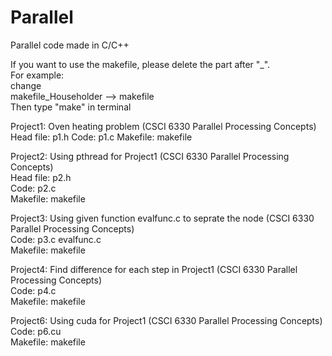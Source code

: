 # Parallel
Parallel code made in C/C++  

If you want to use the makefile, please delete the part after "_".  
For example:  
change  
makefile_Householder --> makefile  
Then type "make" in terminal  

Project1:  Oven heating problem  (CSCI 6330 Parallel Processing Concepts)   
Head file: p1.h
Code: p1.c
Makefile: makefile

Project2: Using pthread for Project1  (CSCI 6330 Parallel Processing Concepts)    
Head file: p2.h   
Code: p2.c   
Makefile: makefile     

Project3: Using given function evalfunc.c to seprate the node  (CSCI 6330 Parallel Processing Concepts)          
Code: p3.c   evalfunc.c         
Makefile: makefile

Project4: Find difference for each step in Project1  (CSCI 6330 Parallel Processing Concepts)             
Code: p4.c   
Makefile: makefile   

Project6: Using cuda for Project1  (CSCI 6330 Parallel Processing Concepts)         
Code: p6.cu    
Makefile: makefile   

